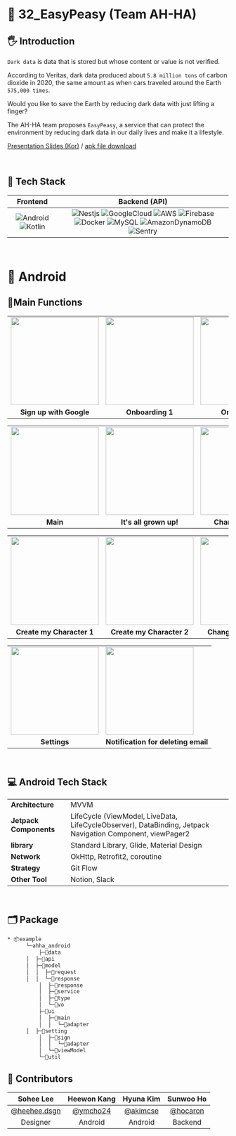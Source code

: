 # 📌 32_EasyPeasy (Team AH-HA)

## 🖐 Introduction
`Dark data` is data that is stored but whose content or value is not verified.

According to Veritas, dark data produced about `5.8 million tons` of carbon dioxide in 2020, the same amount as when cars traveled around the Earth `575,000 times`.

Would you like to save the Earth by reducing dark data with just lifting a finger?

The AH-HA team proposes `EasyPeasy`, a service that can protect the environment by reducing dark data in our daily lives and make it a lifestyle.

[Presentation Slides (Kor)](https://drive.google.com/file/d/1J5dAeoBShV6y9ZKg-3EXCA1X0vhzpYek/view?usp=sharing) / [apk file download](https://drive.google.com/file/d/1aD402lHWmFQ4FjWtcw5xd-_fmMR5L9K0/view?usp=sharing)

<br>

## 🔨 Tech Stack

|         Frontend         |         Backend (API)         |         
| :----------------------: | :---------------------------: | 
| ![Android](https://img.shields.io/badge/Android-3DDC84?style=flat-square&logo=Android&logoColor=white) ![Kotlin](https://img.shields.io/badge/Kotlin-7F52FF?style=flat-square&logo=Kotlin&logoColor=white) | ![Nestjs](https://img.shields.io/badge/nestjs-white?style=flat-square&logo=nestjs&color=E0234E) ![GoogleCloud](https://img.shields.io/badge/GoogleCloud-4285F4?style=flat-square&logo=GoogleCloud&logoColor=white) ![AWS](https://img.shields.io/badge/AWS-232F3E?style=flat&logo=amazon-aws&logoColor=white) ![Firebase](https://img.shields.io/badge/Firebase-FFCA28?style=flat-square&logo=Firebase&logoColor=white) ![Docker](https://img.shields.io/badge/Docker-2496ED?style=flat-square&logo=Docker&logoColor=white) ![MySQL](https://img.shields.io/badge/MySQL-4479A1?style=flat-square&logo=MySQL&logoColor=white) ![AmazonDynamoDB](https://img.shields.io/badge/AmazonDynamoDB-4053D6?style=flat-square&logo=AmazonDynamoDB&logoColor=white) ![Sentry](https://img.shields.io/badge/Sentry-362D59?style=flat-square&logo=Sentry&logoColor=white)| 

<br>

# 💚 Android

## 🔖Main Functions 

<table>
  <tr>
    <td><img width="200" src="https://user-images.githubusercontent.com/63237214/160675409-532cbecb-9377-4f06-bb6b-5138161bac5f.png"></td>
    <td><img width="200" src="https://user-images.githubusercontent.com/63237214/160675564-2217dc53-e604-495e-9b29-1a43b6de7daa.png"></td>
    <td><img width="200" src="https://user-images.githubusercontent.com/63237214/160675605-57ddf6c7-17ea-4664-8f0a-aff24f155903.png"></td>
    <td><img width="200" src="https://user-images.githubusercontent.com/63237214/160675681-f9e623f6-5459-4493-8144-0793c624dbad.png"></td>
  </tr>
  <tr>
    <td align="center"><b>Sign up with Google</b></td>
    <td align="center"><b>Onboarding 1</b></td>
    <td align="center"><b>Onboarding 2</b></td>
    <td align="center"><b>Onboarding 3</b></td>
  </tr>
</table>
<table>
  <tr>
    <td><img width="200" src="https://user-images.githubusercontent.com/63237214/160675721-cf6b34f4-f137-4c13-84ca-45661c06e730.png"></td>
    <td><img width="200" src="https://user-images.githubusercontent.com/63237214/160679033-e34ba0ec-37d4-429e-a17f-5af8311538c0.png"></td>
    <td><img width="200" src="https://user-images.githubusercontent.com/63237214/160676661-68f1a3e3-d6d5-4c93-9c8d-f0902818541d.png"></td>
    <td><img width="200" src="https://user-images.githubusercontent.com/63237214/160676400-9bdd6827-b7e0-429d-a5ac-0eb885ec35dc.png"></td>
  </tr>
  <tr>
    <td align="center"><b>Main</b></td>
    <td align="center"><b>It's all grown up!</b></td>
    <td align="center"><b>Character History</b></td>
    <td align="center"><b>Exchange Plants</b></td>
  </tr>
</table>
<table>
  <tr>
   <td><img width="200" src="https://user-images.githubusercontent.com/63237214/160679114-6afe2890-ac04-4a10-91b1-1b17868f7440.png"></td>
   <td><img width="200" src="https://user-images.githubusercontent.com/63237214/160679166-4304b111-7ce3-470e-a2a2-805faa826d30.png"></td>
   <td><img width="200" src="https://user-images.githubusercontent.com/63237214/160676605-748ebe97-17de-4fb7-a4c8-a72c1c5a28ab.png"></td>
   
  </tr>
  <tr>
    <td align="center"><b>Create my Character 1</b></td>
    <td align="center"><b>Create my Character 2</b></td>
    <td align="center"><b>Change my character</b></td>
    
  </tr>
</table> 
<table>
  <tr>
   <td><img width="200" src="https://user-images.githubusercontent.com/63237214/160676501-505ff910-af25-4f02-8f60-430d2a58059e.png"></td>
   <td><img width="200" src="https://user-images.githubusercontent.com/63237214/160676553-f2b06717-d414-4346-8f7b-26ef55c775d4.png"></td>
  </tr>
  <tr>
    <td align="center"><b>Settings</b></td>
    <td align="center"><b>Notification for deleting email</b></td>
  </tr>
</table>
  
  <br>

## 💻 Android Tech Stack
<table class="tg">
<tbody>
  <tr>
    <td><b>Architecture</b></td>
    <td>MVVM</td>
  </tr>
<tr>
    <td><b>Jetpack Components</b></td>
<td>LifeCycle (ViewModel, LiveData, LifeCycleObserver), DataBinding, Jetpack Navigation Component, viewPager2</td>
</tr>
 <tr>
    <td><b>library</b></td>
<td>Standard Library, Glide, Material Design</td>
</tr>
<tr>
    <td><b>Network</b></td>
<td>OkHttp, Retrofit2, coroutine</td>
</tr>
<tr>
    <td><b>Strategy</b></td>
<td>Git Flow</td>
</tr>
<tr>
    <td><b>Other Tool</b></td>
<td>Notion, Slack</td>
</tr>
</tbody>
</table>
<br>

## 🗂 Package
```bash
* 📦example
      └─ahha_android
          ├─📂data
	  │  ├─📂api
	  │  ├─📂model
	  │  │  ├─📂request
	  │  │  └─📂response
          │  ├─📂response
          │  ├─📂service
          │  ├─📂type
          │  └─📂vo
          ├─📂ui
          │  ├─📂main
          │  │  └─📂adapter
	  │  ├─📂setting
          │  ├─📂sign
          │  │  └─📂adapter
          │  └─📂viewModel
          └─📂util
```

## 🌈 Contributors

| Sohee Lee | Heewon Kang | Hyuna Kim | Sunwoo Ho | 
| :----: | :----: | :----: |:----: 
| [@heehee.dsgn](https://www.instagram.com/heehee.dsgn/) | [@ymcho24](https://github.com/ymcho24) | [@akimcse](https://github.com/akimcse) | [@hocaron](https://github.com/hocaron) |
|Designer |Android |Android |Backend | 


